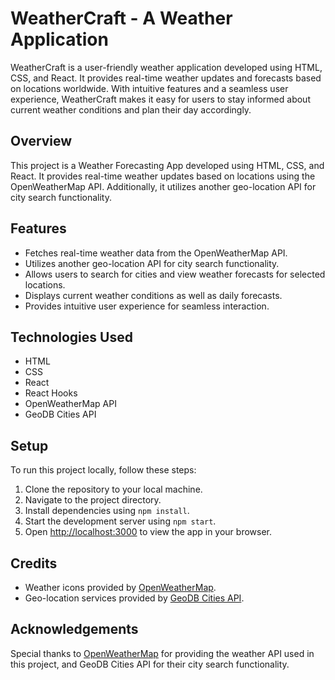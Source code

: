 # WeatherCraft - A Weather Application
WeatherCraft is a user-friendly weather application developed using HTML, CSS, and React. It provides real-time weather updates and forecasts based on locations worldwide. With intuitive features and a seamless user experience, WeatherCraft makes it easy for users to stay informed about current weather conditions and plan their day accordingly.

## Overview
This project is a Weather Forecasting App developed using HTML, CSS, and React. It provides real-time weather updates based on locations using the OpenWeatherMap API. Additionally, it utilizes another geo-location API for city search functionality.

## Features
- Fetches real-time weather data from the OpenWeatherMap API.
- Utilizes another geo-location API for city search functionality.
- Allows users to search for cities and view weather forecasts for selected locations.
- Displays current weather conditions as well as daily forecasts.
- Provides intuitive user experience for seamless interaction.

## Technologies Used
- HTML
- CSS
- React
- React Hooks
- OpenWeatherMap API
- GeoDB Cities API

## Setup
To run this project locally, follow these steps:
1. Clone the repository to your local machine.
2. Navigate to the project directory.
3. Install dependencies using `npm install`.
4. Start the development server using `npm start`.
5. Open [http://localhost:3000](http://localhost:3000) to view the app in your browser.

## Credits
- Weather icons provided by [OpenWeatherMap](https://openweathermap.org/weather-conditions).
- Geo-location services provided by [GeoDB Cities API](https://wft-geo-db.p.rapidapi.com/).


## Acknowledgements
Special thanks to [OpenWeatherMap](https://openweathermap.org/) for providing the weather API used in this project, and GeoDB Cities API for their city search functionality.

